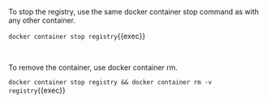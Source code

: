 To stop the registry, use the same docker container stop command as with any other container.

`docker container stop registry`{{exec}}

<br>

To remove the container, use docker container rm.

`docker container stop registry && docker container rm -v registry`{{exec}}